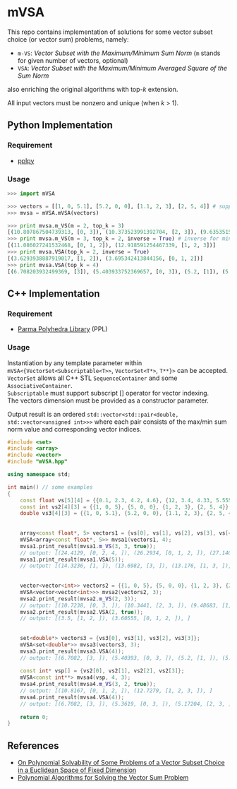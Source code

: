 # mVSA

This repo contains implementation of solutions for some vector subset choice (or vector sum) problems, namely:

- `m-VS`: *Vector Subset with the Maximum/Minimum Sum Norm* (`m` stands for given number of vectors, optional) <br/>
- `VSA`: *Vector Subset with the Maximum/Minimum Averaged Square of the Sum Norm*

also enriching the original algorithms with top-*k* extension.

All input vectors must be nonzero and unique (when *k* > 1).

## Python Implementation

### Requirement
- [pplpy](https://github.com/videlec/pplpy)

### Usage

```python
>>> import mVSA

>>> vectors = [[1, 0, 5.1], [5.2, 0, 0], [1.1, 2, 3], [2, 5, 4]] # supporting both integer & float
>>> mvsa = mVSA.mVSA(vectors)

>>> print mvsa.m_VS(m = 2, top_k = 3)
[(10.807867504739313, [0, 3]), (10.373523991392704, [2, 3]), (9.635351576356724, [1, 3])]
>>> print mvsa.m_VS(m = 3, top_k = 2, inverse = True) # inverse for minimum case
[(11.086027241532468, [0, 1, 2]), (12.918591254467339, [1, 2, 3])]
>>> print mvsa.VSA(top_k = 2, inverse = True)
[(3.6293938887919017, [1, 2]), (3.695342413844156, [0, 1, 2])]
>>> print mvsa.VSA(top_k = 4)
[(6.708203932499369, [3]), (5.403933752369657, [0, 3]), (5.2, [1]), (5.197114584074513, [0])]

```

## C++ Implementation

### Requirement
- [Parma Polyhedra Library](http://www.bugseng.com/ppl-download) (PPL)

### Usage

Instantiation by any template parameter within `mVSA<{VectorSet<Subscriptable<T>>`, `VectorSet<T*>`, `T**}>` can be accepted. </br>
`VectorSet` allows all C++ STL `SequenceContainer` and some `AssociativeContainer`. </br>
`Subscriptable` must support subscript [] operator for vector indexing. </br>
The vectors dimension must be provided as a constructor parameter.

Output result is an ordered `std::vector<std::pair<double, std::vector<unsigned int>>>` where each pair consists of the max/min sum norm value and corresponding vector indices.

```C++
#include <set>
#include <array>
#include <vector>
#include "mVSA.hpp"

using namespace std;

int main() // some examples
{
    const float vs[5][4] = {{0.1, 2.3, 4.2, 4.6}, {12, 3.4, 4.33, 5.555}, {1, 3, 5, 6}, {4.2, 5, 9, 8}, {1, 4, 5.5, 6.4}};
    const int vs2[4][3] = {{1, 0, 5}, {5, 0, 0}, {1, 2, 3}, {2, 5, 4}};
    double vs3[4][3] = {{1, 0, 5.1}, {5.2, 0, 0}, {1.1, 2, 3}, {2, 5, 4}};
    
    
    array<const float*, 5> vectors1 = {vs[0], vs[1], vs[2], vs[3], vs[4]};
    mVSA<array<const float*, 5>> mvsa1(vectors1, 4);
    mvsa1.print_result(mvsa1.m_VS(3, 3, true));
    // output: [(24.4129, [0, 2, 4, ]), (26.2934, [0, 1, 2, ]), (27.1405, [0, 1, 4, ]), ]
    mvsa1.print_result(mvsa1.VSA(5));
    // output: [(14.3236, [1, ]), (13.6982, [3, ]), (13.176, [1, 3, ]), (11.5584, [1, 3, 4, ]), (11.4635, [3, 4, ]), ]
    
    
    vector<vector<int>> vectors2 = {{1, 0, 5}, {5, 0, 0}, {1, 2, 3}, {2, 5, 4}};
    mVSA<vector<vector<int>>> mvsa2(vectors2, 3);
    mvsa2.print_result(mvsa2.m_VS(2, 3));
    // output: [(10.7238, [0, 3, ]), (10.3441, [2, 3, ]), (9.48683, [1, 3, ]), ]
    mvsa2.print_result(mvsa2.VSA(2, true));
    // output: [(3.5, [1, 2, ]), (3.60555, [0, 1, 2, ]), ]
    
    
    set<double*> vectors3 = {vs3[0], vs3[1], vs3[2], vs3[3]};
    mVSA<set<double*>> mvsa3(vectors3, 3);
    mvsa3.print_result(mvsa3.VSA(4));
    // output: [(6.7082, [3, ]), (5.40393, [0, 3, ]), (5.2, [1, ]), (5.19711, [0, ]), ]
    
    const int* vsp[] = {vs2[0], vs2[1], vs2[2], vs2[3]};
    mVSA<const int**> mvsa4(vsp, 4, 3);
    mvsa4.print_result(mvsa4.m_VS(3, 2, true));
    // output: [(10.8167, [0, 1, 2, ]), (12.7279, [1, 2, 3, ]), ]
    mvsa4.print_result(mvsa4.VSA(4));
    // output: [(6.7082, [3, ]), (5.3619, [0, 3, ]), (5.17204, [2, 3, ]), (5.09902, [0, ]), ]
    
    return 0;
}
```

## References

- [On Polynomial Solvability of Some Problems of a Vector Subset Choice in a Euclidean Space of Fixed Dimension](https://link.springer.com/article/10.1134/S1990478910010084)
- [Polynomial Algorithms for Solving the Vector Sum Problem](https://link.springer.com/article/10.1134/S1990478907030027)
